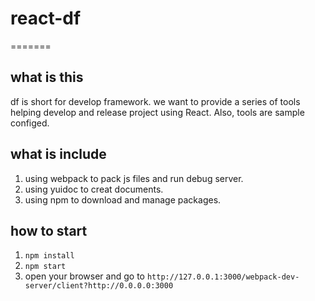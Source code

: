 # react-df
=======

what is this
------
df is short for develop framework. we want to provide a series of tools helping develop and release project using React.
Also, tools are sample configed.

what is include
-----
1. using webpack to pack js files and run debug server.
2. using yuidoc to creat documents.
3. using npm to download and manage packages.

how to start
-----
1. `npm install` 
2. `npm start`
3. open your browser and go to `http://127.0.0.1:3000/webpack-dev-server/client?http://0.0.0.0:3000`